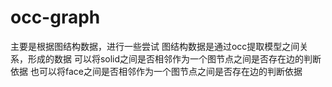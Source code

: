 # occ-graph
主要是根据图结构数据，进行一些尝试
图结构数据是通过occ提取模型之间关系，形成的数据
可以将solid之间是否相邻作为一个图节点之间是否存在边的判断依据
也可以将face之间是否相邻作为一个图节点之间是否存在边的判断依据
